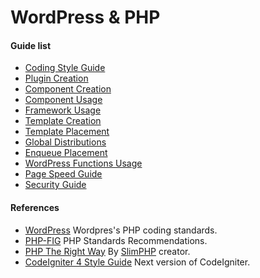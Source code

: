 WordPress & PHP
===

#### Guide list

 * [Coding Style Guide](https://github.com/FrisseBlikken/tree/master/wp/)
 * [Plugin Creation](https://github.com/FrisseBlikken/tree/master/wp/)
 * [Component Creation](https://github.com/FrisseBlikken/tree/master/wp/)
 * [Component Usage](https://github.com/FrisseBlikken/tree/master/wp/)
 * [Framework Usage](https://github.com/FrisseBlikken/tree/master/wp/)
 * [Template Creation](https://github.com/FrisseBlikken/tree/master/wp/)
 * [Template Placement](https://github.com/FrisseBlikken/tree/master/wp/)
 * [Global Distributions](https://github.com/FrisseBlikken/tree/master/wp/)
 * [Enqueue Placement](https://github.com/FrisseBlikken/tree/master/wp/)
 * [WordPress Functions Usage](https://github.com/FrisseBlikken/tree/master/wp/)
 * [Page Speed Guide](https://github.com/FrisseBlikken/tree/master/wp/)
 * [Security Guide](https://github.com/FrisseBlikken/tree/master/wp/)

#### References

 * [WordPress](https://make.wordpress.org/core/handbook/best-practices/coding-standards/php/) Wordpres's PHP coding standards.
 * [PHP-FIG](http://www.php-fig.org/psr/) PHP Standards Recommendations.
 * [PHP The Right Way](http://www.phptherightway.com/) By [SlimPHP](https://www.slimframework.com/) creator.
 * [CodeIgniter 4 Style Guide](https://bcit-ci.github.io/CodeIgniter4/contributing/styleguide.html) Next version of CodeIgniter.
